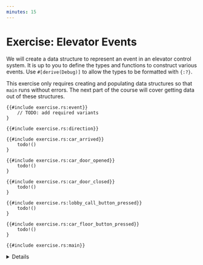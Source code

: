 ```yaml
---
minutes: 15
---
```


# Exercise: Elevator Events

We will create a data structure to represent an event in an elevator control
system. It is up to you to define the types and functions to construct various
events. Use `#[derive(Debug)]` to allow the types to be formatted with `{:?}`.

This exercise only requires creating and populating data structures so that
`main` runs without errors. The next part of the course will cover getting data
out of these structures.

```rust,editable,should_panic
{{#include exercise.rs:event}}
    // TODO: add required variants
}

{{#include exercise.rs:direction}}

{{#include exercise.rs:car_arrived}}
    todo!()
}

{{#include exercise.rs:car_door_opened}}
    todo!()
}

{{#include exercise.rs:car_door_closed}}
    todo!()
}

{{#include exercise.rs:lobby_call_button_pressed}}
    todo!()
}

{{#include exercise.rs:car_floor_button_pressed}}
    todo!()
}

{{#include exercise.rs:main}}
```

<details>

- If students ask about `#![allow(dead_code)]` at the top of the exercise, it's
  necessary because the only thing we do with the `Event` type is print it out.
  Due to a nuance of how the compiler checks for dead code this causes it to
  think that the code is unused. They can ignore it for the purpose of this
  exercise.

</details>

